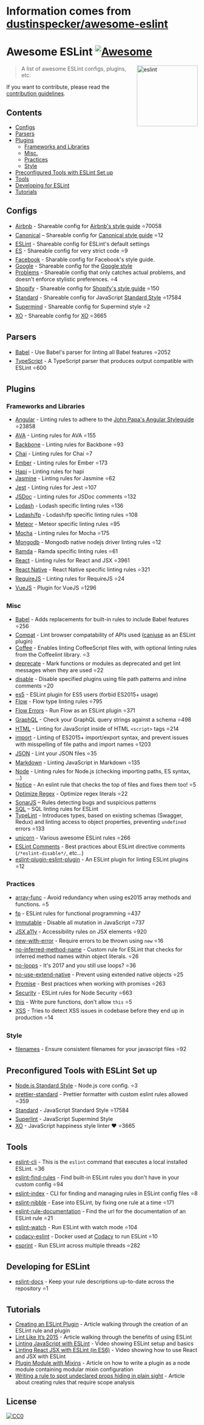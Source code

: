 # Information comes from [dustinspecker/awesome-eslint](https://github.com/dustinspecker/awesome-eslint)
# Awesome ESLint [![Awesome](https://awesome.re/badge.svg)](https://awesome.re)

[<img src="http://eslint.org/img/logo.svg" width="160" align="right" alt="eslint">](http://eslint.org)

> A list of awesome ESLint configs, plugins, etc.

If you want to contribute, please read the [contribution guidelines](contributing.md).

## Contents

- [Configs](#configs)
- [Parsers](#parsers)
- [Plugins](#plugins)
  - [Frameworks and Libraries](#frameworks-and-libraries)
  - [Misc.](#misc)
  - [Practices](#practices)
  - [Style](#style)
- [Preconfigured Tools with ESLint Set up](#preconfigured-tools-with-eslint-set-up)
- [Tools](#tools)
- [Developing for ESLint](#developing-for-eslint)
- [Tutorials](#tutorials)

## Configs

- [Airbnb](https://github.com/airbnb/javascript/tree/master/packages/eslint-config-airbnb) - Shareable config for [Airbnb's style guide](https://github.com/airbnb/javascript) :star:70058
- [Canonical](https://github.com/gajus/eslint-config-canonical) – Shareable config for [Canonical style guide](https://github.com/gajus/canonical) :star:12
- [ESLint](https://github.com/eslint/eslint/tree/master/packages/eslint-config-eslint) - Shareable config for ESLint's default settings
- [ES](https://github.com/thenativeweb/eslint-config-es) - Shareable config for very strict code :star:9
- [Facebook](https://www.npmjs.com/package/eslint-config-fbjs) - Sharable config for Facebook's style guide.
- [Google](https://github.com/google/eslint-config-google) - Shareable config for the [Google style](http://google.github.io/styleguide/javascriptguide.xml)
- [Problems](https://github.com/RyanZim/eslint-config-problems) - Shareable config that only catches actual problems, and doesn't enforce stylistic preferences. :star:4
- [Shopify](https://github.com/Shopify/eslint-plugin-shopify) - Shareable config for [Shopify's style guide](https://github.com/Shopify/javascript) :star:150
- [Standard](https://github.com/feross/eslint-config-standard) - Shareable config for JavaScript [Standard Style](https://github.com/feross/standard) :star:17584
- [Supermind](https://github.com/supermind/eslint-config-supermind) - Shareable config for Supermind style :star:2
- [XO](https://github.com/sindresorhus/eslint-config-xo) - Shareable config for [XO](https://github.com/sindresorhus/xo) :star:3665

## Parsers

- [Babel](https://github.com/babel/babel-eslint) - Use Babel's parser for linting all Babel features :star:2052
- [TypeScript](https://github.com/eslint/typescript-eslint-parser) - A TypeScript parser that produces output compatible with ESLint :star:600

## Plugins

### Frameworks and Libraries

- [Angular](https://github.com/Gillespie59/eslint-plugin-angular) - Linting rules to adhere to the [John Papa's Angular Styleguide](https://github.com/johnpapa/angular-styleguide) :star:23858
- [AVA](https://github.com/sindresorhus/eslint-plugin-ava) - Linting rules for AVA :star:155
- [Backbone](https://github.com/ilyavolodin/eslint-plugin-backbone) - Linting rules for Backbone :star:93
- [Chai](https://github.com/turbo87/eslint-plugin-chai-expect) - Linting rules for Chai :star:7
- [Ember](https://github.com/netguru/eslint-plugin-ember) - Linting rules for Ember :star:173
- [Hapi](https://github.com/continuationlabs/eslint-plugin-hapi) – Linting rules for hapi
- [Jasmine](https://github.com/tlvince/eslint-plugin-jasmine) - Linting rules for Jasmine :star:62
- [Jest](https://github.com/jest-community/eslint-plugin-jest) - Linting rules for Jest :star:107
- [JSDoc](https://github.com/gajus/eslint-plugin-jsdoc) - Linting rules for JSDoc comments :star:132
- [Lodash](https://github.com/wix/eslint-plugin-lodash) - Lodash specific linting rules :star:136
- [Lodash/fp](https://github.com/jfmengels/eslint-plugin-lodash-fp) - Lodash/fp specific linting rules :star:108
- [Meteor](https://github.com/dferber90/eslint-plugin-meteor) - Meteor specific linting rules :star:95
- [Mocha](https://github.com/lo1tuma/eslint-plugin-mocha) - Linting rules for Mocha :star:175
- [Mongodb](https://github.com/nfroidure/eslint-plugin-mongodb) - Mongodb native nodejs driver linting rules :star:12
- [Ramda](https://github.com/ramda/eslint-plugin-ramda) - Ramda specific linting rules :star:61
- [React](https://github.com/yannickcr/eslint-plugin-react) - Linting rules for React and JSX :star:3961
- [React Native](https://github.com/Intellicode/eslint-plugin-react-native) - React Native specific linting rules :star:321
- [RequireJS](https://github.com/cvisco/eslint-plugin-requirejs) - Linting rules for RequireJS :star:24
- [VueJS](https://github.com/vuejs/eslint-plugin-vue) - Plugin for VueJS :star:1296

### Misc

- [Babel](https://github.com/babel/eslint-plugin-babel) - Adds replacements for built-in rules to include Babel features :star:256
- [Compat](https://github.com/amilajack/eslint-plugin-compat) - Lint browser compatability of APIs used ([caniuse](http://caniuse.com/#search=fetch) as an ESLint plugin)
- [Coffee](https://github.com/aminland/eslint-plugin-coffee) - Enables linting CoffeeScript files with, with optional linting rules from the Coffeelint library. :star:3
- [deprecate](https://github.com/AlexMost/eslint-plugin-deprecate) - Mark functions or modules as deprecated and get lint messages when they are used :star:22
- [disable](https://github.com/mradionov/eslint-plugin-disable) - Disable specified plugins using file path patterns and inline comments :star:20
- [es5](https://github.com/nkt/eslint-plugin-es5) - ESLint plugin for ES5 users (forbid ES2015+ usage)
- [Flow](https://github.com/gajus/eslint-plugin-flowtype) - Flow type linting rules :star:795
- [Flow Errors](https://github.com/amilajack/eslint-plugin-flowtype-errors) - Run Flow as an ESLint plugin :star:371
- [GraphQL](https://github.com/apollostack/eslint-plugin-graphql) - Check your GraphQL query strings against a schema :star:498
- [HTML](https://github.com/BenoitZugmeyer/eslint-plugin-html) - Linting for JavaScript inside of HTML `<script>` tags :star:214
- [import](https://github.com/benmosher/eslint-plugin-import) - Linting of ES2015+  import/export syntax, and prevent issues with misspelling of file paths and import names :star:1203
- [JSON](https://github.com/azeemba/eslint-plugin-json) - Lint your JSON files :star:35
- [Markdown](https://github.com/eslint/eslint-plugin-markdown) - Linting JavaScript in Markdown :star:135
- [Node](https://github.com/mysticatea/eslint-plugin-node) - Linting rules for Node.js (checking importing paths, ES syntax, ...)
- [Notice](https://github.com/nickdeis/eslint-plugin-notice) - An eslint rule that checks the top of files and fixes them too! :star:5
- [Optimize Regex](https://github.com/BrainMaestro/eslint-plugin-optimize-regex) - Optimize regex literals :star:22
- [SonarJS](https://github.com/SonarSource/eslint-plugin-sonarjs) – Rules detecting bugs and suspicious patterns
- [SQL](https://github.com/gajus/eslint-plugin-sql) – SQL linting rules for ESLint
- [TypeLint](https://github.com/yarax/typelint) - Introduces types, based on existing schemas (Swagger, Redux) and linting access to object properties, preventing `undefined` errors :star:133
- [unicorn](https://github.com/sindresorhus/eslint-plugin-unicorn) - Various awesome ESLint rules :star:266
- [ESLint Comments](https://github.com/mysticatea/eslint-plugin-eslint-comments) - Best practices about ESLint directive comments (`/*eslint-disable*/`, etc...)
- [eslint-plugin-eslint-plugin](https://github.com/not-an-aardvark/eslint-plugin-eslint-plugin) - An ESLint plugin for linting ESLint plugins :star:12

### Practices

- [array-func](https://github.com/freaktechnik/eslint-plugin-array-func) - Avoid redundancy when using es2015 array methods and functions. :star:5
- [fp](https://github.com/jfmengels/eslint-plugin-fp) - ESLint rules for functional programming :star:437
- [Immutable](https://github.com/jhusain/eslint-plugin-immutable) - Disable all mutation in JavaScript :star:737
- [JSX a11y](https://github.com/evcohen/eslint-plugin-jsx-a11y) - Accessibility rules on JSX elements :star:920
- [new-with-error](https://github.com/Trott/eslint-plugin-new-with-error) - Require errors to be thrown using `new` :star:16
- [no-inferred-method-name](https://github.com/johnstonbl01/eslint-no-inferred-method-name) - Custom rule for ESLint that checks for inferred method names within object literals. :star:26
- [no-loops](https://github.com/buildo/eslint-plugin-no-loops) - It's 2017 and you still use loops? :star:36
- [no-use-extend-native](https://github.com/dustinspecker/eslint-plugin-no-use-extend-native) - Prevent using extended native objects :star:25
- [Promise](https://github.com/xjamundx/eslint-plugin-promise) - Best practices when working with promises :star:263
- [Security](https://github.com/nodesecurity/eslint-plugin-security) - ESLint rules for Node Security :star:663
- [this](https://github.com/matijs/eslint-plugin-this) - Write pure functions, don't allow `this` :star:5
- [XSS](https://github.com/Rantanen/eslint-plugin-xss) - Tries to detect XSS issues in codebase before they end up in production :star:14

### Style

- [filenames](https://github.com/selaux/eslint-plugin-filenames) - Ensure consistent filenames for your javascript files :star:92

## Preconfigured Tools with ESLint Set up

- [Node.js Standard Style](https://github.com/geek/node-style) - Node.js core config. :star:3
- [prettier-standard](https://github.com/sheerun/prettier-standard) - Prettier formatter with custom eslint rules allowed :star:359
- [Standard](https://github.com/feross/standard) - JavaScript Standard Style :star:17584
- [Superlint](https://github.com/supermind/superlint) - JavaScript Supermind Style
- [XO](https://github.com/sindresorhus/xo) - JavaScript happiness style linter ❤️ :star:3665

## Tools

- [eslint-cli](https://github.com/eslint/eslint-cli) - This is the `eslint` command that executes a local installed ESLint. :star:36
- [eslint-find-rules](https://github.com/sarbbottam/eslint-find-rules) - Find built-in ESLint rules you don't have in your custom config :star:94
- [eslint-index](https://github.com/wagerfield/eslint-index) - CLI for finding and managing rules in ESLint config files :star:8
- [eslint-nibble](https://github.com/IanVS/eslint-nibble) - Ease into ESLint, by fixing one rule at a time :star:171
- [eslint-rule-documentation](https://github.com/jfmengels/eslint-rule-documentation) - Find the url for the documentation of an ESLint rule :star:21
- [eslint-watch](https://github.com/rizowski/eslint-watch) - Run ESLint with watch mode :star:104
- [codacy-eslint](https://github.com/codacy/codacy-eslint) - Docker used at [Codacy](https://www.codacy.com) to run ESLint :star:10
- [esprint](https://github.com/pinterest/esprint) - Run ESLint across multiple threads :star:282

## Developing for ESLint

- [eslint-docs](https://github.com/j-f1/eslint-docs) - Keep your rule descriptions up-to-date across the repository :star:1

## Tutorials

- [Creating an ESLint Plugin](https://medium.com/tumblbug-engineering/creating-an-eslint-plugin-87f1cb42767f) - Article walking through the creation of an ESLint rule and plugin
- [Lint Like It’s 2015](https://medium.com/@dan_abramov/lint-like-it-s-2015-6987d44c5b48#.5p3yk0b03) - Article walking through the benefits of using ESLint
- [Linting JavaScript with ESLint](https://egghead.io/lessons/javascript-linting-javascript-with-eslint) - Video showing ESLint setup and basics
- [Linting React JSX with ESLint (in ES6)](https://egghead.io/lessons/react-linting-react-jsx-with-eslint-in-es6) - Video showing how to use React and JSX with ESLint
- [Plugin Module with Mixins](https://akullpp.com/eslint-integration) - Article on how to write a plugin as a node module containing modular mixin configuration
- [Writing a rule to spot undeclared props hiding in plain sight](http://blog.cowchimp.com/writing-a-custom-eslint-rule-to-spot-undeclared-props/) - Article about creating rules that require scope analysis

## License

[![CC0](https://i.creativecommons.org/p/zero/1.0/88x31.png)](https://creativecommons.org/publicdomain/zero/1.0/)

